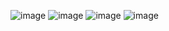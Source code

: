![image](https://github.com/wkdsh21/algo_backend/assets/100358810/8d20e70c-1d3a-4200-97d2-692f77927ec3)
![image](https://github.com/wkdsh21/algo_backend/assets/100358810/35b1bcd4-6e12-44a8-9ae3-5c59e2406158)
![image](https://github.com/wkdsh21/algo_backend/assets/100358810/b0c82565-8c0d-4d29-930e-45e97e907ed0)
![image](https://github.com/wkdsh21/algo_backend/assets/100358810/889b2119-893f-49d7-a650-6a916860e702)
